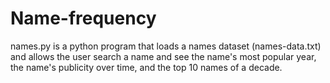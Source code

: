 # Name-frequency
names.py is a python program that loads a names dataset (names-data.txt) and allows the user search a name and see the name's most popular year, the name's publicity over time, and the top 10 names of a decade.
